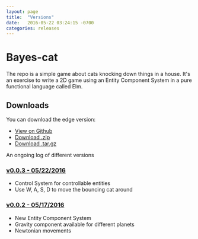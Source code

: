 ```yaml
---
layout: page
title:  "Versions"
date:   2016-05-22 03:24:15 -0700
categories: releases
---
```


# Bayes-cat

The repo is a simple game about cats knocking down things in a house. It's an
exercise to write a 2D game using an Entity Component System in a pure
functional language called Elm.

## Downloads

You can download the edge version:

- [View on Github][repo]
- [Download .zip][zipball]
- [Download .tar.gz][tarball]

An ongoing log of different versions

### [v0.0.3 - 05/22/2016][v0.0.3]

- Control System for controllable entities
- Use W, A, S, D to move the bouncing cat around

### [v0.0.2 - 05/17/2016][v0.0.2]

- New Entity Component System
- Gravity component available for different planets
- Newtonian movements

[v0.0.3]: /versions/v0.0.3/index.html
[v0.0.2]: /versions/v0.0.2/index.html

[repo]: https://github.com/iamwilhelm/bayes-cat
[zipball]: https://github.com/iamwilhelm/bayes-cat/zipball/master
[tarball]: https://github.com/iamwilhelm/bayes-cat/tarball/master
